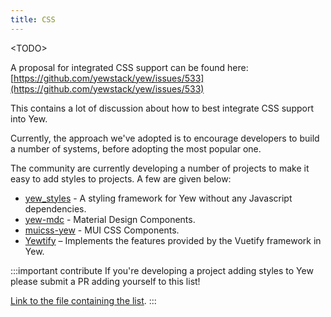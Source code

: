 ```yaml
---
title: CSS
---
```


&lt;TODO&gt;

A proposal for integrated CSS support can be found here: 
[https://github.com/yewstack/yew/issues/533](https://github.com/yewstack/yew/issues/533)

This contains a lot of discussion about how to best integrate CSS support into Yew.

Currently, the approach we've adopted is to encourage developers to build a number of systems, before
adopting the most popular one.

The community are currently developing a number of projects to make it easy to add styles to 
projects. A few are given below:

* [yew_styles](https://github.com/spielrs/yew_styles) - A styling framework for Yew without any Javascript dependencies.
* [yew-mdc](https://github.com/Follpvosten/yew-mdc) - Material Design Components.
* [muicss-yew](https://github.com/AlephAlpha/muicss-yew) - MUI CSS Components.
* [Yewtify](https://github.com/yewstack/yewtify) – Implements the features provided by the Vuetify framework in Yew.

:::important contribute
If you're developing a project adding styles to Yew please submit a PR adding yourself to this list!

[Link to the file containing the list](https://github.com/yewstack/yew/blob/master/docs/more/css.md).
:::
